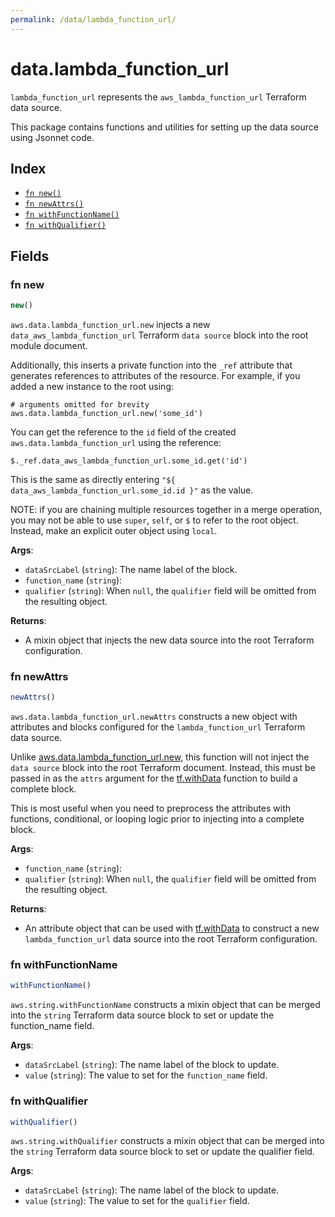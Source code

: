 ```yaml
---
permalink: /data/lambda_function_url/
---
```


# data.lambda_function_url

`lambda_function_url` represents the `aws_lambda_function_url` Terraform data source.



This package contains functions and utilities for setting up the data source using Jsonnet code.


## Index

* [`fn new()`](#fn-new)
* [`fn newAttrs()`](#fn-newattrs)
* [`fn withFunctionName()`](#fn-withfunctionname)
* [`fn withQualifier()`](#fn-withqualifier)

## Fields

### fn new

```ts
new()
```


`aws.data.lambda_function_url.new` injects a new `data_aws_lambda_function_url` Terraform `data source`
block into the root module document.

Additionally, this inserts a private function into the `_ref` attribute that generates references to attributes of the
resource. For example, if you added a new instance to the root using:

    # arguments omitted for brevity
    aws.data.lambda_function_url.new('some_id')

You can get the reference to the `id` field of the created `aws.data.lambda_function_url` using the reference:

    $._ref.data_aws_lambda_function_url.some_id.get('id')

This is the same as directly entering `"${ data_aws_lambda_function_url.some_id.id }"` as the value.

NOTE: if you are chaining multiple resources together in a merge operation, you may not be able to use `super`, `self`,
or `$` to refer to the root object. Instead, make an explicit outer object using `local`.

**Args**:
  - `dataSrcLabel` (`string`): The name label of the block.
  - `function_name` (`string`): 
  - `qualifier` (`string`):  When `null`, the `qualifier` field will be omitted from the resulting object.

**Returns**:
- A mixin object that injects the new data source into the root Terraform configuration.


### fn newAttrs

```ts
newAttrs()
```


`aws.data.lambda_function_url.newAttrs` constructs a new object with attributes and blocks configured for the `lambda_function_url`
Terraform data source.

Unlike [aws.data.lambda_function_url.new](#fn-lambdafunctionurlnew), this function will not inject the `data source`
block into the root Terraform document. Instead, this must be passed in as the `attrs` argument for the
[tf.withData](https://github.com/tf-libsonnet/core/tree/main/docs#fn-withdata) function to build a complete block.

This is most useful when you need to preprocess the attributes with functions, conditional, or looping logic prior to
injecting into a complete block.

**Args**:
  - `function_name` (`string`): 
  - `qualifier` (`string`):  When `null`, the `qualifier` field will be omitted from the resulting object.

**Returns**:
  - An attribute object that can be used with [tf.withData](https://github.com/tf-libsonnet/core/tree/main/docs#fn-withdata) to construct a new `lambda_function_url` data source into the root Terraform configuration.


### fn withFunctionName

```ts
withFunctionName()
```

`aws.string.withFunctionName` constructs a mixin object that can be merged into the `string`
Terraform data source block to set or update the function_name field.



**Args**:
  - `dataSrcLabel` (`string`): The name label of the block to update.
  - `value` (`string`): The value to set for the `function_name` field.


### fn withQualifier

```ts
withQualifier()
```

`aws.string.withQualifier` constructs a mixin object that can be merged into the `string`
Terraform data source block to set or update the qualifier field.



**Args**:
  - `dataSrcLabel` (`string`): The name label of the block to update.
  - `value` (`string`): The value to set for the `qualifier` field.
